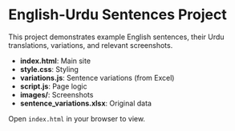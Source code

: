 # English-Urdu Sentences Project

This project demonstrates example English sentences, their Urdu translations, variations, and relevant screenshots.  
- **index.html**: Main site
- **style.css**: Styling
- **variations.js**: Sentence variations (from Excel)
- **script.js**: Page logic
- **images/**: Screenshots
- **sentence_variations.xlsx**: Original data

Open `index.html` in your browser to view.
